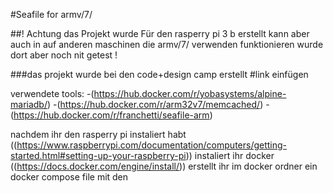 #Seafile for armv/7/

##! Achtung das Projekt wurde Für den rasperry pi 3 b erstellt kann aber auch in auf anderen maschinen die armv/7/ verwenden funktionieren wurde dort aber noch nit getest ! 

###das projekt wurde bei den code+design camp erstellt #link einfügen

verwendete tools:
-(https://hub.docker.com/r/yobasystems/alpine-mariadb/)
-(https://hub.docker.com/r/arm32v7/memcached/)
-(https://hub.docker.com/r/franchetti/seafile-arm)

nachdem ihr den rasperry pi instaliert habt ((https://www.raspberrypi.com/documentation/computers/getting-started.html#setting-up-your-raspberry-pi)) 
instaliert ihr docker ((https://docs.docker.com/engine/install/))
erstellt ihr im docker ordner ein docker compose file mit den 
